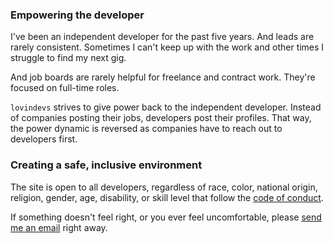 ### Empowering the developer

I've been an independent developer for the past five years. And leads are rarely consistent. Sometimes I can't keep up with the work and other times I struggle to find my next gig.

And job boards are rarely helpful for freelance and contract work. They're focused on full-time roles.

`lovindevs` strives to give power back to the independent developer. Instead of companies posting their jobs, developers post their profiles. That way, the power dynamic is reversed as companies have to reach out to developers first.

### Creating a safe, inclusive environment

The site is open to all developers, regardless of race, color, national origin, religion, gender, age, disability, or skill level that follow the [code of conduct](/conduct).

If something doesn't feel right, or you ever feel uncomfortable, please [send me an email](mailto:joe@lovindevs.com) right away.
